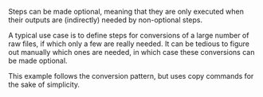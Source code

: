Steps can be made optional, meaning that they are only executed when their outputs are
(indirectly) needed by non-optional steps.

A typical use case is to define steps for conversions of a large number of raw files,
if which only a few are really needed. It can be tedious to figure out manually which ones
are needed, in which case these conversions can be made optional.

This example follows the conversion pattern, but uses copy commands for the sake of simplicity.
